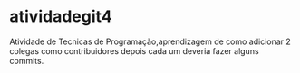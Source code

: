 # atividadegit4
Atividade de Tecnicas de Programação,aprendizagem de como adicionar 2 colegas como contribuidores depois cada um deveria fazer alguns commits.
